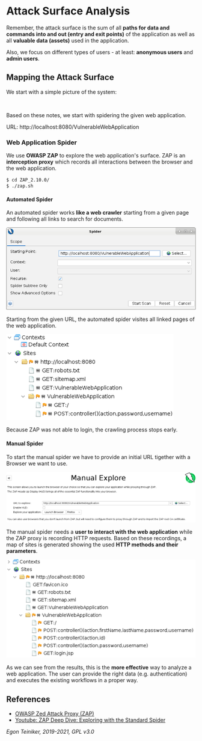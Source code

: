 # Attack Surface Analysis

Remember, the attack surface is the sum of all **paths for data and commands into and out (entry and exit points)** 
of the application as well as all **valuable data (assets)** used in the application.

Also, we focus on different types of users - at least: **anonymous users** and **admin users**.

## Mapping the Attack Surface

We start with a simple picture of the system:

![]()

Based on these notes, we start with spidering the given web application.

URL: http://localhost:8080/VulnerableWebApplication

### Web Application Spider

We use **OWASP ZAP** to explore the web application's surface.
ZAP is an **interception proxy** which records all interactions between the browser and the web application.

```
$ cd ZAP_2.10.0/
$ ./zap.sh 
```


#### Automated Spider

An automated spider works **like a web crawler** starting from a given page and following all links to search for
documents.

![Automated Spider](figures/Spider-Dialog-Automated.png)

Starting from the given URL, the automated spider visites all linked pages of the web application.

![Automated Spider Results](figures/Spider-Result-1.png)

Because ZAP was not able to login, the crawling process stops early.

#### Manual Spider 

To start the manual spider we have to provide an initial URL tigether with a Browser we want to use.

![Manual Spider Dialog](figures/Spider-Dialog-Manual.png)
 
The manual spider needs a **user to interact with the web application** while the ZAP proxy is recording HTTP
requests.
Based on these recordings, a map of sites is generated showing the used **HTTP methods and their parameters**.

![Manual Spider Results](figures/Spider-Result-2.png)

As we can see from the results, this is the **more effective** way to analyze a web application.
The user can provide the right data (e.g. authentication) and executes the existing workflows in a proper way.

## References
* [OWASP Zed Attack Proxy (ZAP)](https://www.zaproxy.org/)
* [Youtube: ZAP Deep Dive: Exploring with the Standard Spider](https://youtu.be/mz2nhYpU-sw) 

*Egon Teiniker, 2019-2021, GPL v3.0*